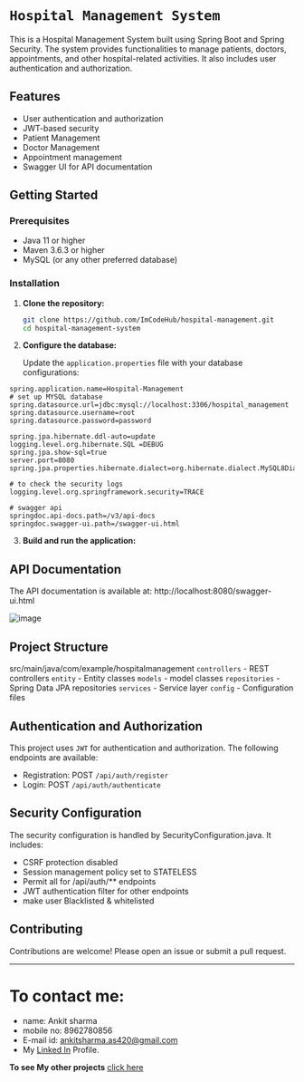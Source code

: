 # `Hospital Management System`

This is a Hospital Management System built using Spring Boot and Spring Security. The system provides functionalities to manage patients, doctors, appointments, and other hospital-related activities. It also includes user authentication and authorization.

## Features

- User authentication and authorization
- JWT-based security
- Patient Management
- Doctor Management
- Appointment management
- Swagger UI for API documentation

## Getting Started

### Prerequisites

- Java 11 or higher
- Maven 3.6.3 or higher
- MySQL (or any other preferred database)

### Installation

1. **Clone the repository:**

   ```bash
   git clone https://github.com/ImCodeHub/hospital-management.git
   cd hospital-management-system
   
2. **Configure the database:**

    Update the `application.properties` file with your database configurations:

  ```properties
  spring.application.name=Hospital-Management
  # set up MYSQL database
  spring.datasource.url=jdbc:mysql://localhost:3306/hospital_management
  spring.datasource.username=root
  spring.datasource.password=password
  
  spring.jpa.hibernate.ddl-auto=update
  logging.level.org.hibernate.SQL =DEBUG
  spring.jpa.show-sql=true
  server.port=8080
  spring.jpa.properties.hibernate.dialect=org.hibernate.dialect.MySQL8Dialect
  
  # to check the security logs
  logging.level.org.springframework.security=TRACE
  
  # swagger api
  springdoc.api-docs.path=/v3/api-docs
  springdoc.swagger-ui.path=/swagger-ui.html
  ```
3. **Build and run the application:**

## API Documentation
The API documentation is available at: http://localhost:8080/swagger-ui.html

![image](https://github.com/ImCodeHub/PatientManagementSystem/assets/98458146/80ef6ddc-aff6-44fb-a32f-54777ca3735c)


## Project Structure
src/main/java/com/example/hospitalmanagement
`controllers` - REST controllers
`entity` - Entity classes
`models` - model classes
`repositories` - Spring Data JPA repositories
`services` - Service layer
`config` - Configuration files

## Authentication and Authorization
This project uses `JWT` for authentication and authorization. The following endpoints are available:

- Registration: POST `/api/auth/register`
- Login: POST `/api/auth/authenticate`

## Security Configuration
The security configuration is handled by SecurityConfiguration.java. It includes:

- CSRF protection disabled
- Session management policy set to STATELESS
- Permit all for /api/auth/** endpoints
- JWT authentication filter for other endpoints
- make user Blacklisted & whitelisted
  
## Contributing
Contributions are welcome! Please open an issue or submit a pull request.

---
# To contact me:
   - name: Ankit sharma
   - mobile no: 8962780856
   - E-mail id: ankitsharma.as420@gmail.com
   - My [Linked In](https://www.linkedin.com/in/ankit-sharma-a6689b1a5/) Profile.
     
**To see My other projects** [click here](https://github.com/ImCodeHub?tab=repositories)

